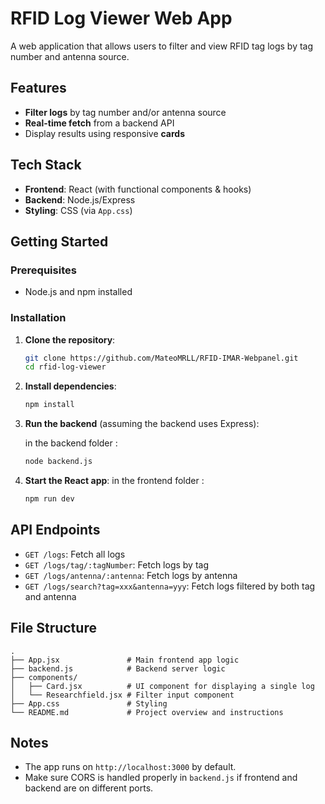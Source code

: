 # RFID Log Viewer Web App

A web application that allows users to filter and view RFID tag logs by tag number and antenna source.

## Features

- **Filter logs** by tag number and/or antenna source
- **Real-time fetch** from a backend API
- Display results using responsive **cards**

## Tech Stack

- **Frontend**: React (with functional components & hooks)
- **Backend**: Node.js/Express
- **Styling**: CSS (via `App.css`)

## Getting Started

### Prerequisites

- Node.js and npm installed

### Installation

1. **Clone the repository**:

   ```bash
   git clone https://github.com/MateoMRLL/RFID-IMAR-Webpanel.git
   cd rfid-log-viewer
   ```

2. **Install dependencies**:

   ```bash
   npm install
   ```

3. **Run the backend** (assuming the backend uses Express):

   in the backend folder :
   ```bash
   node backend.js
   ```

4. **Start the React app**:
   in the frontend folder :
   ```bash
   npm run dev
   ```

## API Endpoints

- `GET /logs`: Fetch all logs
- `GET /logs/tag/:tagNumber`: Fetch logs by tag
- `GET /logs/antenna/:antenna`: Fetch logs by antenna
- `GET /logs/search?tag=xxx&antenna=yyy`: Fetch logs filtered by both tag and antenna

## File Structure

```
.
├── App.jsx               # Main frontend app logic
├── backend.js            # Backend server logic
├── components/
│   ├── Card.jsx          # UI component for displaying a single log
│   └── Researchfield.jsx # Filter input component
├── App.css               # Styling
└── README.md             # Project overview and instructions
```

## Notes

- The app runs on `http://localhost:3000` by default.
- Make sure CORS is handled properly in `backend.js` if frontend and backend are on different ports.
